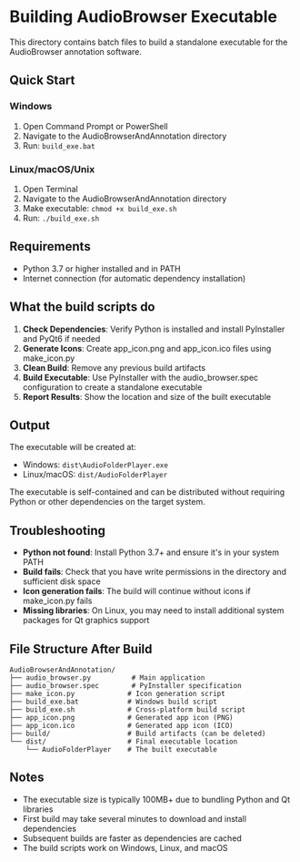 # Building AudioBrowser Executable

This directory contains batch files to build a standalone executable for the AudioBrowser annotation software.

## Quick Start

### Windows
1. Open Command Prompt or PowerShell
2. Navigate to the AudioBrowserAndAnnotation directory
3. Run: `build_exe.bat`

### Linux/macOS/Unix
1. Open Terminal
2. Navigate to the AudioBrowserAndAnnotation directory  
3. Make executable: `chmod +x build_exe.sh`
4. Run: `./build_exe.sh`

## Requirements

- Python 3.7 or higher installed and in PATH
- Internet connection (for automatic dependency installation)

## What the build scripts do

1. **Check Dependencies**: Verify Python is installed and install PyInstaller and PyQt6 if needed
2. **Generate Icons**: Create app_icon.png and app_icon.ico files using make_icon.py
3. **Clean Build**: Remove any previous build artifacts  
4. **Build Executable**: Use PyInstaller with the audio_browser.spec configuration to create a standalone executable
5. **Report Results**: Show the location and size of the built executable

## Output

The executable will be created at:
- Windows: `dist\AudioFolderPlayer.exe` 
- Linux/macOS: `dist/AudioFolderPlayer`

The executable is self-contained and can be distributed without requiring Python or other dependencies on the target system.

## Troubleshooting

- **Python not found**: Install Python 3.7+ and ensure it's in your system PATH
- **Build fails**: Check that you have write permissions in the directory and sufficient disk space
- **Icon generation fails**: The build will continue without icons if make_icon.py fails
- **Missing libraries**: On Linux, you may need to install additional system packages for Qt graphics support

## File Structure After Build

```
AudioBrowserAndAnnotation/
├── audio_browser.py          # Main application
├── audio_browser.spec        # PyInstaller specification  
├── make_icon.py             # Icon generation script
├── build_exe.bat            # Windows build script
├── build_exe.sh             # Cross-platform build script
├── app_icon.png             # Generated app icon (PNG)
├── app_icon.ico             # Generated app icon (ICO)  
├── build/                   # Build artifacts (can be deleted)
└── dist/                    # Final executable location
    └── AudioFolderPlayer    # The built executable
```

## Notes

- The executable size is typically 100MB+ due to bundling Python and Qt libraries
- First build may take several minutes to download and install dependencies
- Subsequent builds are faster as dependencies are cached
- The build scripts work on Windows, Linux, and macOS